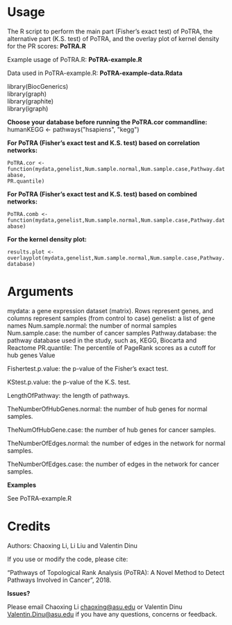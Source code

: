 
# Usage <br>

The R script to perform the main part (Fisher’s exact test) of PoTRA, the alternative part (K.S. test) of PoTRA, and the overlay plot of kernel density for the PR scores: <b>PoTRA.R</b><br>

Example usage of PoTRA.R: <b>PoTRA-example.R</b><br>

Data used in PoTRA-example.R: <b>PoTRA-example-data.Rdata</b><br>


library(BiocGenerics) <br>
library(graph) <br>
library(graphite) <br>
library(igraph) <br>

<b>Choose your database before running the PoTRA.cor commandline: <br> </b>
humanKEGG <- pathways("hsapiens", "kegg") 


<b>For PoTRA (Fisher’s exact test and K.S. test) based on correlation networks:</b> <br>

<code>PoTRA.cor <- function(mydata,genelist,Num.sample.normal,Num.sample.case,Pathway.database, PR.quantile)</code>



<b>For PoTRA (Fisher’s exact test and K.S. test) based on combined networks:</b> <br>

<code>PoTRA.comb <- function(mydata,genelist,Num.sample.normal,Num.sample.case,Pathway.database)</code>

<b>For the kernel density plot:</b> <br>

<code>results.plot <- overlayplot(mydata,genelist,Num.sample.normal,Num.sample.case,Pathway.database)</code>

 

# Arguments

mydata:	a gene expression dataset (matrix). Rows represent genes, and columns represent samples (from control to case)
genelist:	a list of gene names
Num.sample.normal:	the number of normal samples
Num.sample.case:	the number of cancer samples
Pathway.database:	the pathway database used in the study, such as, KEGG, Biocarta and Reactome
PR.quantile:	The percentile of PageRank scores as a cutoff for hub genes
Value

 

Fishertest.p.value: the p-value of the Fisher’s exact test.

KStest.p.value: the p-value of the K.S. test.

LengthOfPathway: the length of pathways.

TheNumberOfHubGenes.normal: the number of hub genes for normal samples.

TheNumOfHubGene.case: the number of hub genes for cancer samples.

TheNumberOfEdges.normal: the number of edges in the network for normal samples.

TheNumberOfEdges.case: the number of edges in the network for cancer samples.


**Examples**

See PoTRA-example.R

 
# Credits

Authors: Chaoxing Li, Li Liu and Valentin Dinu

 

If you use or modify the code, please cite:

“Pathways of Topological Rank Analysis (PoTRA): A Novel Method to Detect Pathways Involved in Cancer”, 2018.

 

**Issues?**

Please email Chaoxing Li <chaoxing@asu.edu> or Valentin Dinu <Valentin.Dinu@asu.edu> if you have any questions, concerns or feedback.
